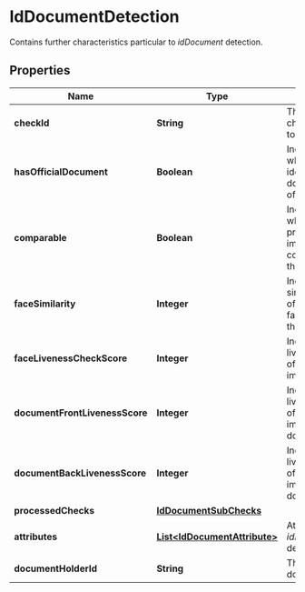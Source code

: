 

# IdDocumentDetection

Contains further characteristics particular to _idDocument_ detection.

## Properties

| Name | Type | Description | Notes |
|------------ | ------------- | ------------- | -------------|
|**checkId** | **String** | The id of the check that lead to the detection |  [optional] |
|**hasOfficialDocument** | **Boolean** | Indicates whether the identified document is official |  [optional] |
|**comparable** | **Boolean** | Indicates whether the provided selfie-image is comparable to the document |  [optional] |
|**faceSimilarity** | **Integer** | Indicates the similarity-level of whether two faces belong to the same person |  [optional] |
|**faceLivenessCheckScore** | **Integer** | Indicates the liveness score of the selfie image |  [optional] |
|**documentFrontLivenessScore** | **Integer** | Indicates the liveness score of the front side image of the document |  [optional] |
|**documentBackLivenessScore** | **Integer** | Indicates the liveness score of the back side image of the document |  [optional] |
|**processedChecks** | [**IdDocumentSubChecks**](IdDocumentSubChecks.md) |  |  [optional] |
|**attributes** | [**List&lt;IdDocumentAttribute&gt;**](IdDocumentAttribute.md) | Attributes of the _idDocument_ detection. |  [optional] |
|**documentHolderId** | **String** | The id of the documentHolder |  [optional] |



